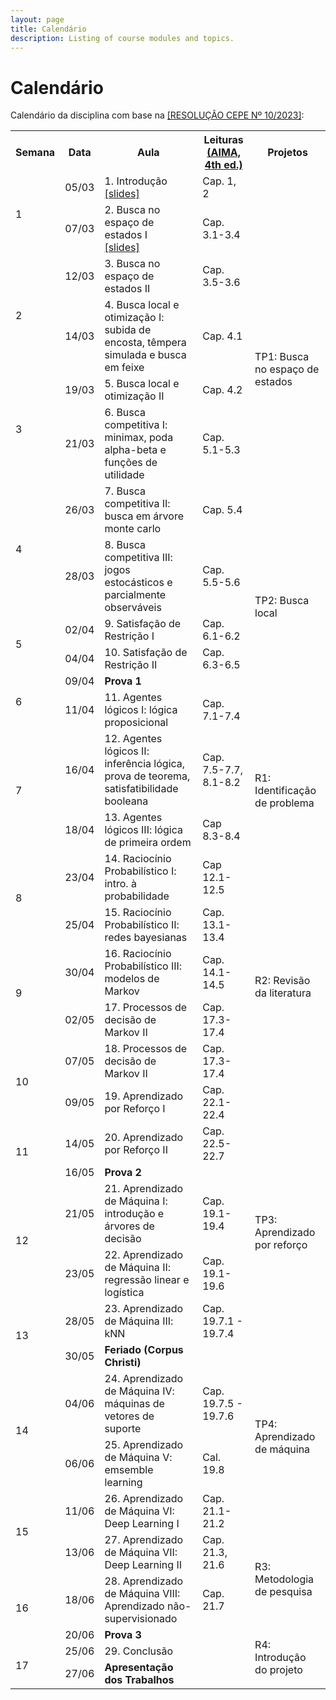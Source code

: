 ```yaml
---
layout: page
title: Calendário
description: Listing of course modules and topics.
---
```


# Calendário

Calendário da disciplina com base na [[RESOLUÇÃO CEPE Nº 10/2023]](https://res.ufv.br/wp-content/uploads/2023/11/Resolucao-Cepe-no-10-2023.pdf):

<!-- {% for module in site.modules %}
{{ module }}
{% endfor %} -->

<table>
  <tr>
    <th>Semana</th>
    <th>Data</th>
    <th>Aula</th>
    <th>Leituras<br><a href="https://aima.cs.berkeley.edu/">(AIMA, 4th ed.)</a></th>
    <th>Projetos</th>
  </tr>

  <!-- Semana 1 -->
  <tr>
    <td rowspan="2">1</td>
    <td>05/03</td>
    <td>1. Introdução<br><a href="{{ 'assets/slides/A01-introducao.pdf' | relative_url }}">[slides]</a></td>
    <td>Cap. 1, 2</td>
    <td></td>
  </tr>
  <tr>
    <td>07/03</td>
    <td>2. Busca no espaço de estados I<br><a href="{{ 'assets/slides/A02-busca-nao-informada.pdf' | relative_url }}">[slides]</a></td>
    <td>Cap. 3.1-3.4</td>
    <td></td>
  </tr>

  <!-- Semana 2 -->
  <tr>
    <td rowspan="2">2</td>
    <td>12/03</td>
    <td>3. Busca no espaço de estados II</td>
    <td>Cap. 3.5-3.6</td>
    <td rowspan="4">TP1: Busca no espaço de estados</td>
  </tr>
  <tr>
    <td>14/03</td>
    <td>4. Busca local e otimização I: subida de encosta, têmpera simulada e busca em feixe</td>
    <td>Cap. 4.1</td>
  </tr>

  <!-- Semana 3 -->
  <tr>
    <td rowspan="2">3</td>
    <td>19/03</td>
    <td>5. Busca local e otimização II</td>
    <td>Cap. 4.2</td>
  </tr>
  <tr>
    <td>21/03</td>
    <td>6. Busca competitiva I: minimax, poda alpha-beta e funções de utilidade</td>
    <td>Cap. 5.1-5.3</td>
  </tr>

  <!-- Semana 5 -->
  <tr>
    <td rowspan="2">4</td>
    <td>26/03</td>
    <td>7. Busca competitiva II: busca em árvore monte carlo</td>
    <td>Cap. 5.4</td>
    <td rowspan="6">TP2: Busca local</td>
  </tr>
  <tr>
    <td>28/03</td>
    <td>8. Busca competitiva III: jogos estocásticos e parcialmente observáveis</td>
    <td>Cap. 5.5-5.6</td>
  </tr>

  <!-- Semana 6 -->
  <tr>
    <td rowspan="2">5</td>
    <td>02/04</td>
    <td>9. Satisfação de Restrição I</td>
    <td>Cap. 6.1-6.2</td>
  </tr>
  <tr>
    <td>04/04</td>
    <td>10. Satisfação de Restrição II</td>
    <td>Cap. 6.3-6.5</td>
  </tr>

  <!-- Semana 7 -->
  <tr>
    <td rowspan="2">6</td>
    <td>09/04</td>
    <td><b>Prova 1</b></td>
    <td></td>
  </tr>
  <tr>
    <td>11/04</td>
    <td>11. Agentes lógicos I: lógica proposicional</td>
    <td>Cap. 7.1-7.4</td>
  </tr>

  <!-- Semana 8 -->
  <tr>
    <td rowspan="2">7</td>
    <td>16/04</td>
    <td>12. Agentes lógicos II: inferência lógica, prova de teorema, satisfatibilidade booleana</td>
    <td>Cap. 7.5-7.7, 8.1-8.2</td>
    <td rowspan="2">R1: Identificação de problema</td>
  </tr>
  <tr>
    <td>18/04</td>
    <td>13. Agentes lógicos III: lógica de primeira ordem</td>
    <td>Cap 8.3-8.4</td>
  </tr>  

  <!-- Semana 9 -->
  <tr>
    <td rowspan="2">8</td>
    <td>23/04</td>
    <td>14. Raciocínio Probabilístico I: intro. à probabilidade</td>
    <td>Cap 12.1-12.5</td>
    <td rowspan="6">R2: Revisão da literatura</td>
  </tr>
  <tr>
    <td>25/04</td>
    <td>15. Raciocínio Probabilístico II: redes bayesianas</td>
    <td>Cap. 13.1-13.4</td>
  </tr>  

  <!-- Semana 10 -->
  <tr>
    <td rowspan="2">9</td>
    <td>30/04</td>
    <td>16. Raciocínio Probabilístico III: modelos de Markov</td>
    <td>Cap. 14.1-14.5</td>
  </tr>
  <tr>
    <td>02/05</td>
    <td>17. Processos de decisão de Markov II</td>
    <td>Cap. 17.3-17.4</td>
  </tr>  

  <!-- Semana 11 -->
  <tr>
    <td rowspan="2">10</td>
    <td>07/05</td>
    <td>18. Processos de decisão de Markov II</td>
    <td>Cap. 17.3-17.4</td>
  </tr>
  <tr>
    <td>09/05</td>
     <td>19. Aprendizado por Reforço I</td>
    <td>Cap. 22.1-22.4</td>
  </tr>  

  <!-- Semana 12 -->
  <tr>
    <td rowspan="2">11</td>
    <td>14/05</td>
    <td>20. Aprendizado por Reforço II</td>
    <td>Cap. 22.5-22.7</td>
    <td rowspan="5">TP3: Aprendizado por reforço</td>
  </tr>
  <tr>
    <td>16/05</td>
    <td><b>Prova 2</b></td>
    <td></td>
  </tr>  

  <!-- Semana 13 -->
  <tr>
    <td rowspan="2">12</td>
    <td>21/05</td>
    <td>21. Aprendizado de Máquina I: introdução e árvores de decisão</td>
    <td>Cap. 19.1-19.4</td>
  </tr>
  <tr>
    <td>23/05</td>
    <td>22. Aprendizado de Máquina II: regressão linear e logística</td>
    <td>Cap. 19.1-19.6</td>
  </tr>  

  <!-- Semana 14 -->
  <tr>
    <td rowspan="2">13</td>
    <td>28/05</td>
    <td>23. Aprendizado de Máquina III: kNN</td>
    <td>Cap. 19.7.1 - 19.7.4</td>
  </tr>
  <tr>
    <td>30/05</td>
    <td><b>Feriado (Corpus Christi)</b></td>
    <td></td>
    <td rowspan="4">TP4: Aprendizado de máquina</td>
  </tr>  

  <!-- Semana 15 -->
  <tr>
    <td rowspan="2">14</td>
    <td>04/06</td>
    <td>24. Aprendizado de Máquina IV: máquinas de vetores de suporte</td>
    <td>Cap. 19.7.5 - 19.7.6</td>
  </tr>
  <tr>
    <td>06/06</td>
    <td>25. Aprendizado de Máquina V: emsemble learning</td>
    <td>Cal. 19.8</td>
  </tr>  

  <!-- Semana 16 -->
  <tr>
    <td rowspan="2">15</td>
    <td>11/06</td>
    <td>26. Aprendizado de Máquina VI: Deep Learning I</td>
    <td>Cap.  21.1-21.2</td>
  </tr>
  <tr>
    <td>13/06</td>
    <td>27. Aprendizado de Máquina VII: Deep Learning II</td>
    <td>Cap. 21.3, 21.6</td>
    <td rowspan="2">R3: Metodologia de pesquisa</td>
  </tr>  

  <!-- Semana 17 -->
  <tr>
    <td rowspan="2">16</td>
    <td>18/06</td>
    <td>28. Aprendizado de Máquina VIII: Aprendizado não-supervisionado</td>
    <td>Cap. 21.7</td>
  </tr>
  <tr>
    <td>20/06</td>
    <td><b>Prova 3</b></td>
    <td></td>
    <td rowspan="3">R4: Introdução do projeto</td>
  </tr>  

  <!-- Semana 18 -->
  <tr>
    <td rowspan="2">17</td>
    <td>25/06</td>
    <td>29. Conclusão</td>
    <td></td>
  </tr>
  <tr>
    <td>27/06</td>
    <td><b>Apresentação dos Trabalhos</b></td>
    <td></td>
  </tr>  

</table>
